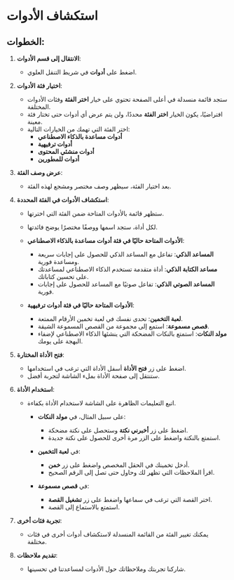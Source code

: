 # استكشاف الأدوات

## الخطوات:

1. **الانتقال إلى قسم الأدوات**:

   - اضغط على **أدوات** في شريط التنقل العلوي.

2. **اختيار فئة الأدوات**:

   - ستجد قائمة منسدلة في أعلى الصفحة تحتوي على خيار **اختر الفئة** وفئات الأدوات المختلفة.
   - افتراضيًا، يكون الخيار **اختر الفئة** محددًا، ولن يتم عرض أي أدوات حتى تختار فئة معينة.
   - اختر الفئة التي تهمك من الخيارات التالية:
     - **أدوات مساعدة بالذكاء الاصطناعي**
     - **أدوات ترفيهية**
     - **أدوات منشئي المحتوى**
     - **أدوات للمطورين**

3. **عرض وصف الفئة**:

   - بعد اختيار الفئة، سيظهر وصف مختصر ومشجع لهذه الفئة.

4. **استكشاف الأدوات في الفئة المحددة**:

   - ستظهر قائمة بالأدوات المتاحة ضمن الفئة التي اخترتها.
   - لكل أداة، ستجد اسمها ووصفًا مختصرًا يوضح فائدتها.

   - **الأدوات المتاحة حاليًا في فئة أدوات مساعدة بالذكاء الاصطناعي**:
     - **المساعد الذكي**: تفاعل مع المساعد الذكي للحصول على إجابات سريعة ومساعدة فورية.
     - **مساعد الكتابة الذكي**: أداة متقدمة تستخدم الذكاء الاصطناعي لمساعدتك على تحسين كتاباتك.
     - **المساعد الصوتي الذكي**: تفاعل صوتيًا مع المساعد للحصول على إجابات فورية.

   - **الأدوات المتاحة حاليًا في فئة أدوات ترفيهية**:
     - **لعبة التخمين**: تحدى نفسك في لعبة تخمين الأرقام الممتعة.
     - **قصص مسموعة**: استمع إلى مجموعة من القصص المسموعة الشيقة.
     - **مولد النكات**: استمتع بالنكات المضحكة التي ينشئها الذكاء الاصطناعي لإضفاء البهجة على يومك.

5. **فتح الأداة المختارة**:

   - اضغط على زر **فتح الأداة** أسفل الأداة التي ترغب في استخدامها.
   - ستنتقل إلى صفحة الأداة بملء الشاشة لتجربة أفضل.

6. **استخدام الأداة**:

   - اتبع التعليمات الظاهرة على الشاشة لاستخدام الأداة بكفاءة.

     - على سبيل المثال، في **مولد النكات**:
       - اضغط على زر **أخبرني نكتة** وستحصل على نكتة مضحكة.
       - استمتع بالنكتة واضغط على الزر مرة أخرى للحصول على نكتة جديدة.

     - في **لعبة التخمين**:
       - أدخل تخمينك في الحقل المخصص واضغط على زر **خمن**.
       - اقرأ الملاحظات التي تظهر لك وحاول حتى تصل إلى الرقم الصحيح.

     - في **قصص مسموعة**:
       - اختر القصة التي ترغب في سماعها واضغط على زر **تشغيل القصة**.
       - استمتع بالاستماع إلى القصة.

7. **تجربة فئات أخرى**:

   - يمكنك تغيير الفئة من القائمة المنسدلة لاستكشاف أدوات أخرى في فئات مختلفة.

8. **تقديم ملاحظات**:

   - شاركنا تجربتك وملاحظاتك حول الأدوات لمساعدتنا في تحسينها.
